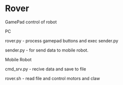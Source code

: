 Rover
=====

GamePad control of robot

PC

rover.py - process gamepad buttons and exec sender.py

sender.py - for send data to mobile robot.

Mobile Robot

cmd_srv.py - recive data and save to file

rover.sh - read file and control motors and claw

